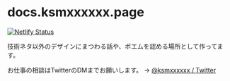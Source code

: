 # docs.ksmxxxxxx.page

[![Netlify Status](https://api.netlify.com/api/v1/badges/d042d973-5e75-4b7e-b3ec-308d054e1a78/deploy-status)](https://app.netlify.com/sites/docsksmxxxxxx/deploys)

技術ネタ以外のデザインにまつわる話や、ポエムを認める場所として作ってます。

お仕事の相談はTwitterのDMまでお願いします。 → [@ksmxxxxxx / Twitter](https://twitter.com/ksmxxxxxx)
